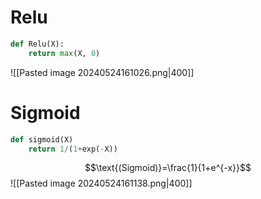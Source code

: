 # Relu
```python
def Relu(X):
	return max(X, 0)
```
![[Pasted image 20240524161026.png|400]]

# Sigmoid
```python
def sigmoid(X)
	return 1/(1+exp(-X))
```
$$\text{(Sigmoid)}=\frac{1}{1+e^{-x}}$$
![[Pasted image 20240524161138.png|400]]

